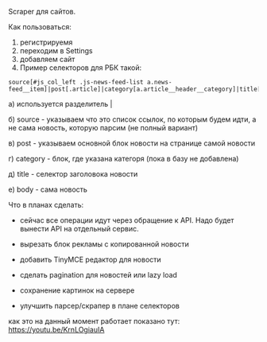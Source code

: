 Scraper для сайтов.

Как пользоваться:

1. регистрируемя
2. переходим в Settings
3. добавляем сайт
4. Пример селекторов для РБК такой:
```
source[#js_col_left .js-news-feed-list a.news-feed__item]|post[.article]|category[a.article__header__category]|title[.article__header__title]|body[.article__text]
```
а) используется разделитель |

б) source - указываем что это список ссылок, по которым будем идти, а не сама новость, которую парсим (не полный вариант)

в) post - указываем основной блок новости на странице самой новости

г) category - блок, где указана категоря (пока в базу не добавлена)

д) title - селектор заголовока новости

е) body - сама новость

Что в планах сделать:
- сейчас все операции идут через обращение к API. Надо будет вынести API на отдельный сервис.

- вырезать блок рекламы с копированной новости

- добавить TinyMCE редактор для новости

- сделать pagination для новостей или lazy load

- сохранение картинок на сервере

- улучшить парсер/скрапер в плане селекторов

как это на данный момент работает показано тут:
https://youtu.be/KrnLOgiauIA



